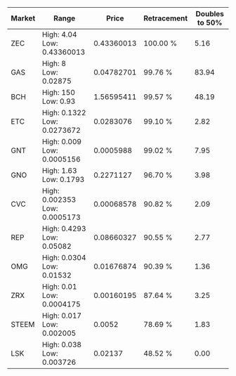 | Market | Range | Price| Retracement | Doubles to 50% |
| --- | --- | --- | --- | --- |
| ZEC | High: 4.04<br />Low: 0.43360013 | 0.43360013 | 100.00 % | 5.16 |
| GAS | High: 8<br />Low: 0.02875 | 0.04782701 | 99.76 % | 83.94 |
| BCH | High: 150<br />Low: 0.93 | 1.56595411 | 99.57 % | 48.19 |
| ETC | High: 0.1322<br />Low: 0.0273672 | 0.0283076 | 99.10 % | 2.82 |
| GNT | High: 0.009<br />Low: 0.0005156 | 0.0005988 | 99.02 % | 7.95 |
| GNO | High: 1.63<br />Low: 0.1793 | 0.2271127 | 96.70 % | 3.98 |
| CVC | High: 0.002353<br />Low: 0.0005173 | 0.00068578 | 90.82 % | 2.09 |
| REP | High: 0.4293<br />Low: 0.05082 | 0.08660327 | 90.55 % | 2.77 |
| OMG | High: 0.0304<br />Low: 0.01532 | 0.01676874 | 90.39 % | 1.36 |
| ZRX | High: 0.01<br />Low: 0.0004175 | 0.00160195 | 87.64 % | 3.25 |
| STEEM | High: 0.017<br />Low: 0.002005 | 0.0052 | 78.69 % | 1.83 |
| LSK | High: 0.038<br />Low: 0.003726 | 0.02137 | 48.52 % | 0.00 |
